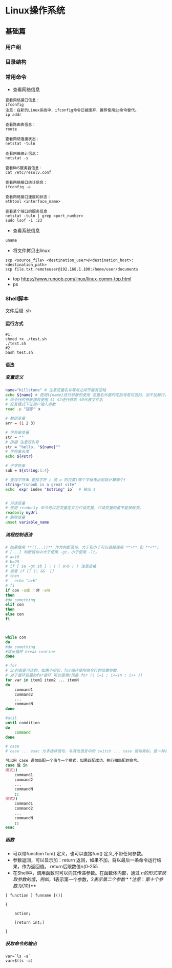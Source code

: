 # Linux操作系统

## 基础篇

### 用户组

### 目录结构

### 常用命令

- 查看网络信息

```
查看网络接口信息：
ifconfig
注意：在新的Linux系统中，ifconfig命令已被废弃，推荐使用ip命令替代。
ip addr

查看路由表信息：
route

查看网络连接状态：
netstat -tuln

查看网络统计信息：
netstat -s

查看DNS服务器信息：
cat /etc/resolv.conf

查看网络接口统计信息：
ifconfig -a

查看网络接口速度和状态：
ethtool <interface_name>

查看某个端口的服务信息 
netstat -tuln | grep <port_number>
sudo lsof -i :23
```

- 查看系统信息

```
uname
```

- 将文件拷贝出linux

```
scp <source_file> <destination_user>@<destination_host>:<destination_path>
scp file.txt remoteuser@192.168.1.100:/home/user/documents
```

- top
https://www.runoob.com/linux/linux-comm-top.html
- ps


### Shell脚本

文件后缀 .sh

#### 运行方式

```
#1.
chmod +x ./test.sh
./test.sh
#2.
bash test.sh
```

#### 语法

##### 变量定义

```bash
name="hillstone" # 注意变量名与等号之间不能有空格
echo ${name} # 使用${name}进行参数的使用 变量名外面的花括号是可选的，加不加都行，加花括号是为了帮助解释器识别变量的边界
# 命令行的参数接收使用 $1 $2进行获取 $0代表文件名
# 交互模式下让用户输入参数 
read -p "提示" x

# 数组变量
arr = (1 2 3)

# 字符串变量
str = ""
# 拼接 注意双引号
str = "hello, "${name}"" 
# 字符串长度
echo ${#str}

# 子字符串 
sub = ${string:1:4}

# 查找字符串 查找字符 i 或 o 的位置(哪个字母先出现就计算哪个)
string="runoob is a great site"
echo `expr index "$string" io`  # 输出 4


# 只读变量
# 使用 readonly 命令可以将变量定义为只读变量，只读变量的值不能被改变。
readonly myUrl
# 删除变量
unset variable_name

```

##### 流程控制语法

```bash
# 如果使用 **((...))** 作为判断语句，大于和小于可以直接使用 **>** 和 **<**。
# [...] 判断语句中大于使用 -gt，小于使用 -lt。
# a=10
# b=20
# if [ $a -gt $b ] | ( ( a>b ) ) 注意空格
# 或者 if [[ || &&  ]]
# then
# 	echo "a>b"
# fi
if con -o或 ！非 -a与
then
#do something
elif con
then
else con
fi



while con
do
#do something
#跳出循环 break contine
done

# for
# in列表是可选的，如果不用它，for循环使用命令行的位置参数。
# 对于循环变量的for循环 可以使用c风格 for (( i=1 ; i<=$n ; i++ )) 
for var in item1 item2 ... itemN
do
    command1
    command2
    ...
    commandN
done

#util
until condition
do
    command
done

# case
# case ... esac 为多选择语句，与其他语言中的 switch ... case 语句类似，是一种多分支选择结构，每个 case 分支用右圆括号开始，用两个分号 ;; 表示 break，即执行结束，跳出整个 case ... esac 语句，esac（就是 case 反过来）作为结束标记。

可以用 case 语句匹配一个值与一个模式，如果匹配成功，执行相匹配的命令。
case 值 in
模式1)
    command1
    command2
    ...
    commandN
    ;;
模式2)
    command1
    command2
    ...
    commandN
    ;;
esac

```

##### 函数

- 可以带function fun() 定义，也可以直接fun() 定义,不带任何参数。
- 参数返回，可以显示加：return 返回，如果不加，将以最后一条命令运行结果，作为返回值。 return后跟数值n(0-255
- 在Shell中，调用函数时可以向其传递参数。在函数体内部，通过 $n 的形式来获取参数的值，例如，$1表示第一个参数，$2表示第二个参数 **注意：第十个参数为${10}**

```
[ function ] funname [()]

{

    action;

    [return int;]

}
```

##### 获取命令的输出

```
var=`ls -a`
var=$(ls -a)
```

